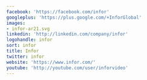 ```yaml
---
facebook: 'https://facebook.com/infor'
googleplus: 'https://plus.google.com/+InforGlobal'
images:
- infor-ar21.svg
linkedin: 'http://linkedin.com/company/infor'
logohandle: infor
sort: infor
title: Infor
twitter: infor
website: 'https://www.infor.com/'
youtube: 'http://youtube.com/user/inforvideo'
---
```


